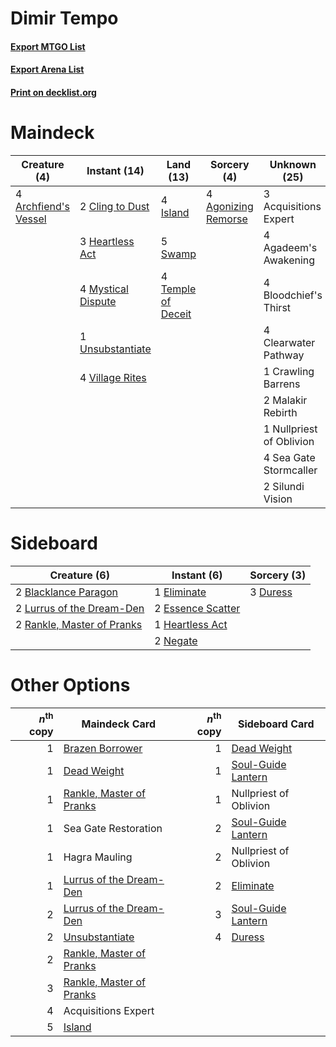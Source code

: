 # Dimir Tempo

#### [Export MTGO List](../collection/Dimir%20Tempo/Dimir%20Tempo.txt)
#### [Export Arena List](../collection/Dimir%20Tempo/Dimir%20Tempo_arena.txt)
#### [Print on decklist.org](http://decklist.org/?deckmain=3%09Acquisitions%20Expert%0A4%09Agadeem's%20Awakening%0A4%09Agonizing%20Remorse%0A4%09Archfiend's%20Vessel%0A4%09Bloodchief's%20Thirst%0A4%09Clearwater%20Pathway%0A2%09Cling%20to%20Dust%0A1%09Crawling%20Barrens%0A3%09Heartless%20Act%0A4%09Island%0A2%09Malakir%20Rebirth%0A4%09Mystical%20Dispute%0A1%09Nullpriest%20of%20Oblivion%0A4%09Sea%20Gate%20Stormcaller%0A2%09Silundi%20Vision%0A5%09Swamp%0A4%09Temple%20of%20Deceit%0A1%09Unsubstantiate%0A4%09Village%20Rites&deckside=2%09Blacklance%20Paragon%0A3%09Duress%0A1%09Eliminate%0A2%09Essence%20Scatter%0A1%09Heartless%20Act%0A2%09Lurrus%20of%20the%20Dream-Den%0A2%09Negate%0A2%09Rankle,%20Master%20of%20Pranks)
# Maindeck

|                                         Creature (4)                                          |                                        Instant (14)                                         |                                          Land (13)                                          |                                         Sorcery (4)                                          |      Unknown (25)      |
|-----------------------------------------------------------------------------------------------|---------------------------------------------------------------------------------------------|---------------------------------------------------------------------------------------------|----------------------------------------------------------------------------------------------|------------------------|
|4 [Archfiend's Vessel](http://gatherer.wizards.com/Pages/Card/Details.aspx?multiverseid=485411)|2 [Cling to Dust](http://gatherer.wizards.com/Pages/Card/Details.aspx?multiverseid=476338)   |4 [Island](http://gatherer.wizards.com/Pages/Card/Details.aspx?multiverseid=439857)          |4 [Agonizing Remorse](http://gatherer.wizards.com/Pages/Card/Details.aspx?multiverseid=476334)|3 Acquisitions Expert   |
|                                                                                               |3 [Heartless Act](http://gatherer.wizards.com/Pages/Card/Details.aspx?multiverseid=479611)   |5 [Swamp](http://gatherer.wizards.com/Pages/Card/Details.aspx?multiverseid=439858)           |                                                                                              |4 Agadeem's Awakening   |
|                                                                                               |4 [Mystical Dispute](http://gatherer.wizards.com/Pages/Card/Details.aspx?multiverseid=473020)|4 [Temple of Deceit](http://gatherer.wizards.com/Pages/Card/Details.aspx?multiverseid=373734)|                                                                                              |4 Bloodchief's Thirst   |
|                                                                                               |1 [Unsubstantiate](http://gatherer.wizards.com/Pages/Card/Details.aspx?multiverseid=414374)  |                                                                                             |                                                                                              |4 Clearwater Pathway    |
|                                                                                               |4 [Village Rites](http://gatherer.wizards.com/Pages/Card/Details.aspx?multiverseid=485449)   |                                                                                             |                                                                                              |1 Crawling Barrens      |
|                                                                                               |                                                                                             |                                                                                             |                                                                                              |2 Malakir Rebirth       |
|                                                                                               |                                                                                             |                                                                                             |                                                                                              |1 Nullpriest of Oblivion|
|                                                                                               |                                                                                             |                                                                                             |                                                                                              |4 Sea Gate Stormcaller  |
|                                                                                               |                                                                                             |                                                                                             |                                                                                              |2 Silundi Vision        |


# Sideboard

|                                            Creature (6)                                             |                                        Instant (6)                                         |                                   Sorcery (3)                                    |
|-----------------------------------------------------------------------------------------------------|--------------------------------------------------------------------------------------------|----------------------------------------------------------------------------------|
|2 [Blacklance Paragon](http://gatherer.wizards.com/Pages/Card/Details.aspx?multiverseid=473041)      |1 [Eliminate](http://gatherer.wizards.com/Pages/Card/Details.aspx?multiverseid=485420)      |3 [Duress](http://gatherer.wizards.com/Pages/Card/Details.aspx?multiverseid=14557)|
|2 [Lurrus of the Dream-Den](http://gatherer.wizards.com/Pages/Card/Details.aspx?multiverseid=479746) |2 [Essence Scatter](http://gatherer.wizards.com/Pages/Card/Details.aspx?multiverseid=426754)|                                                                                  |
|2 [Rankle, Master of Pranks](http://gatherer.wizards.com/Pages/Card/Details.aspx?multiverseid=473063)|1 [Heartless Act](http://gatherer.wizards.com/Pages/Card/Details.aspx?multiverseid=479611)  |                                                                                  |
|                                                                                                     |2 [Negate](http://gatherer.wizards.com/Pages/Card/Details.aspx?multiverseid=423707)         |                                                                                  |


# Other Options

|*n*<sup>th</sup> copy|                                           Maindeck Card                                           |*n*<sup>th</sup> copy|                                       Sideboard Card                                        |
|--------------------:|---------------------------------------------------------------------------------------------------|--------------------:|---------------------------------------------------------------------------------------------|
|                    1|[Brazen Borrower](http://gatherer.wizards.com/Pages/Card/Details.aspx?multiverseid=473001)         |                    1|[Dead Weight](http://gatherer.wizards.com/Pages/Card/Details.aspx?multiverseid=452817)       |
|                    1|[Dead Weight](http://gatherer.wizards.com/Pages/Card/Details.aspx?multiverseid=452817)             |                    1|[Soul-Guide Lantern](http://gatherer.wizards.com/Pages/Card/Details.aspx?multiverseid=476488)|
|                    1|[Rankle, Master of Pranks](http://gatherer.wizards.com/Pages/Card/Details.aspx?multiverseid=473063)|                    1|Nullpriest of Oblivion                                                                       |
|                    1|Sea Gate Restoration                                                                               |                    2|[Soul-Guide Lantern](http://gatherer.wizards.com/Pages/Card/Details.aspx?multiverseid=476488)|
|                    1|Hagra Mauling                                                                                      |                    2|Nullpriest of Oblivion                                                                       |
|                    1|[Lurrus of the Dream-Den](http://gatherer.wizards.com/Pages/Card/Details.aspx?multiverseid=479746) |                    2|[Eliminate](http://gatherer.wizards.com/Pages/Card/Details.aspx?multiverseid=485420)         |
|                    2|[Lurrus of the Dream-Den](http://gatherer.wizards.com/Pages/Card/Details.aspx?multiverseid=479746) |                    3|[Soul-Guide Lantern](http://gatherer.wizards.com/Pages/Card/Details.aspx?multiverseid=476488)|
|                    2|[Unsubstantiate](http://gatherer.wizards.com/Pages/Card/Details.aspx?multiverseid=414374)          |                    4|[Duress](http://gatherer.wizards.com/Pages/Card/Details.aspx?multiverseid=14557)             |
|                    2|[Rankle, Master of Pranks](http://gatherer.wizards.com/Pages/Card/Details.aspx?multiverseid=473063)|                     |                                                                                             |
|                    3|[Rankle, Master of Pranks](http://gatherer.wizards.com/Pages/Card/Details.aspx?multiverseid=473063)|                     |                                                                                             |
|                    4|Acquisitions Expert                                                                                |                     |                                                                                             |
|                    5|[Island](http://gatherer.wizards.com/Pages/Card/Details.aspx?multiverseid=439857)                  |                     |                                                                                             |


